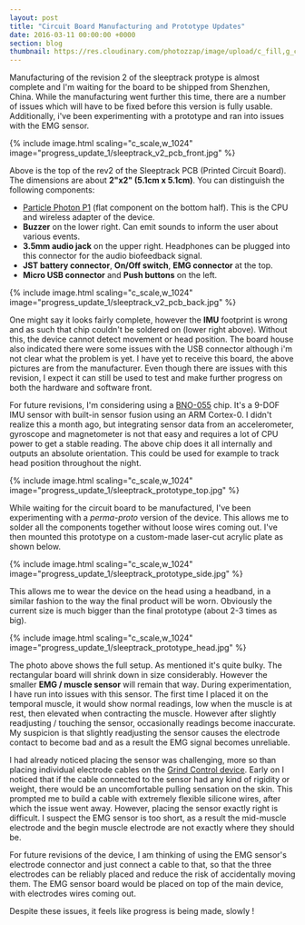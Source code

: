```yaml
---
layout: post
title: "Circuit Board Manufacturing and Prototype Updates"
date: 2016-03-11 00:00:00 +0000
section: blog
thumbnail: https://res.cloudinary.com/photozzap/image/upload/c_fill,g_center,h_400,w_400/v1456221905/gc_website_blog/progress_update_1/sleeptrack_v2_pcb_front.jpg
---
```


Manufacturing of the revision 2 of the sleeptrack protype is almost complete and I'm waiting for the board to be shipped from Shenzhen, China. While the manufacturing went further this time, there are a number of issues which will have to be fixed before this version is fully usable. Additionally, i've been experimenting with a prototype and ran into issues with the EMG sensor.

{% include image.html scaling="c_scale,w_1024" image="progress_update_1/sleeptrack_v2_pcb_front.jpg" %}

Above is the top of the rev2 of the Sleeptrack PCB (Printed Circuit Board). The dimensions are about **2"x2" (5.1cm x 5.1cm)**. You can distinguish the following components:

* [Particle Photon P1](https://docs.particle.io/datasheets/p1-datasheet/) (flat component on the bottom half). This is the CPU and wireless adapter of the device.
* **Buzzer** on the lower right. Can emit sounds to inform the user about various events.
* **3.5mm audio jack** on the upper right. Headphones can be plugged into this connector for the audio biofeedback signal.
* **JST battery connector**, **On/Off switch**, **EMG connector** at the top.
* **Micro USB connector** and **Push buttons** on the left.

{% include image.html scaling="c_scale,w_1024" image="progress_update_1/sleeptrack_v2_pcb_back.jpg" %}

One might say it looks fairly complete, however the **IMU** footprint is wrong and as such that chip couldn't be soldered on (lower right above). Without this, the device cannot detect movement or head position. The board house also indicated there were some issues with the USB connector although i'm not clear what the problem is yet. I have yet to receive this board, the above pictures are from the manufacturer. Even though there are issues with this revision, I expect it can still be used to test and make further progress on both the hardware and software front.

For future revisions, I'm considering using a [BNO-055](https://learn.adafruit.com/adafruit-bno055-absolute-orientation-sensor/overview) chip. It's a 9-DOF IMU sensor with built-in sensor fusion using an ARM Cortex-0. I didn't realize this a month ago, but integrating sensor data from an accelerometer, gyroscope and magnetometer is not that easy and requires a lot of CPU power to get a stable reading. The above chip does it all internally and outputs an absolute orientation. This could be used for example to track head position throughout the night. 

{% include image.html scaling="c_scale,w_1024" image="progress_update_1/sleeptrack_prototype_top.jpg" %}

While waiting for the circuit board to be manufactured, I've been experimenting with a *perma-proto* version of the device. This allows me to solder all the components together without loose wires coming out. I've then mounted this prototype on a custom-made laser-cut acrylic plate as shown below.

{% include image.html scaling="c_scale,w_1024" image="progress_update_1/sleeptrack_prototype_side.jpg" %}

This allows me to wear the device on the head using a headband, in a similar fashion to the way the final product will be worn. Obviously the current size is much bigger than the final prototype (about 2-3 times as big).

{% include image.html scaling="c_scale,w_1024" image="progress_update_1/sleeptrack_prototype_head.jpg" %}

The photo above shows the full setup. As mentioned it's quite bulky. The rectangular board will shrink down in size considerably. However the smaller **EMG / muscle sensor** will remain that way. During experimentation, I have run into issues with this sensor. The first time I placed it on the temporal muscle, it would show normal readings, low when the muscle is at rest, then elevated when contracting the muscle. However after slightly readjusting / touching the sensor, occasionally readings become inaccurate. My suspicion is that slightly readjusting the sensor causes the electrode contact to become bad and as a result the EMG signal becomes unreliable. 

I had already noticed placing the sensor was challenging, more so than placing individual electrode cables on the [Grind Control device](/2013/06/01/experiences-with-grind-control-device/). Early on I noticed that if the cable connected to the sensor had any kind of rigidity or weight, there would be an uncomfortable pulling sensation on the skin. This prompted me to build a cable with extremely flexible silicone wires, after which the issue went away. However, placing the sensor exactly right is difficult. I suspect the EMG sensor is too short, as a result the mid-muscle electrode and the begin muscle electrode are not exactly where they should be.

For future revisions of the device, I am thinking of using the EMG sensor's electrode connector and just connect a cable to that, so that the three electrodes can be reliably placed and reduce the risk of accidentally moving them. The EMG sensor board would be placed on top of the main device, with electrodes wires coming out.

Despite these issues, it feels like progress is being made, slowly !